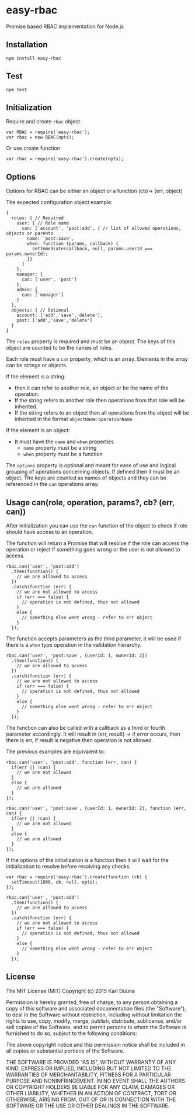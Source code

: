 # easy-rbac

Promise based RBAC implementation for Node.js

## Installation

    npm install easy-rbac
    
## Test

    npm test

## Initialization

Require and create `rbac` object.

    var RBAC = require('easy-rbac');
    var rbac = new RBAC(opts);

Or use create function

    var rbac = require('easy-rbac').create(opts);

## Options

Options for RBAC can be either an object or a function (cb)-> (err, object)

The expected configuration object example:

    {
      roles: { // Required
        user: { // Role name
          can: ['account', 'post:add', { // list of allowed operations, objects or parents
            name: 'post:save',
            when: function (params, callback) {
              setImmediate(callback, null, params.userId === params.ownerId);
            }}
          ]
        },
        manager: {
          can: ['user', 'post']
        },
        admin: {
          can: ['manager']
        }
      },
      objects: { // Optional
        account: ['add','save','delete'],
        post: ['add','save','delete']
      }
    }

The `roles` property is required and must be an object. The keys of this object are counted to be the names of roles.

Each role must have a `can` property, which is an array. Elements in the array can be strings or objects. 

If the element is a string:

* then it can refer to another role, an object or be the name of the operation. 
* If the string refers to another role then operations from that role will be inherited. 
* If the string refers to an object then all operations from the object will be inherited in the format `objectName:operationName`

If the element is an object:

* It must have the `name` and `when` properties
  * `name` property must be a string
  * `when` property must be a function

The `options` property is optional and meant for ease of use and logical grouping of operations concerning objects. If defined
then it must be an object. The keys are counted as names of objects and they can be referenced in the `can` operations array.

## Usage can(role, operation, params?, cb? (err, can))

After initialization you can use the `can` function of the object to check if role should have access to an operation.

The function will return a Promise that will resolve if the role can access the operation or reject if something goes wrong
or the user is not allowed to access.

    rbac.can('user', 'post:add')
      .then(function() {
        // we are allowed to access
      })
      .catch(function (err) {
        // we are not allowed to access
        if (err === false) {
          // operation is not defined, thus not allowed
        } 
        else {
          // something else went wrong - refer to err object
        }
      });

The function accepts parameters as the third parameter, it will be used if there is a `when` type operation in the validation
hierarchy.

    rbac.can('user', 'post:save', {userId: 1, ownerId: 2})
      .then(function() {
        // we are allowed to access
      })
      .catch(function (err) {
        // we are not allowed to access
        if (err === false) {
          // operation is not defined, thus not allowed
        } 
        else {
          // something else went wrong - refer to err object
        }
      });
      
The function can also be called with a callback as a third or fourth parameter accordingly. It will result in (err, result) -> 
if error occurs, then there is err, if result is negative then operation is not allowed.

The previous examples are equivalent to:

    rbac.can('user', 'post:add', function (err, can) {
      if(err || !can) {
        // we are not allowed
      }
      else {
        // we are allowed
      }
    });

    rbac.can('user', 'post:save', {userId: 1, ownerId: 2}, function (err, can) {
      if(err || !can) {
        // we are not allowed
      }
      else {
        // we are allowed
      }
    });


If the options of the initialization is a function then it will wait for the initialization to resolve before resolving
any checks.

    var rbac = require('easy-rbac').create(function (cb) {
      setTimeout(1000, cb, null, opts);
    });
    
    rbac.can('user', 'post:add')
      .then(function() {
        // we are allowed to access
      })
      .catch(function (err) {
        // we are not allowed to access
        if (err === false) {
          // operation is not defined, thus not allowed
        } 
        else {
          // something else went wrong - refer to err object
        }
      });
      
## License

The MIT License (MIT)
Copyright (c) 2015 Karl Düüna

Permission is hereby granted, free of charge, to any person obtaining a copy of
this software and associated documentation files (the "Software"), to deal in
the Software without restriction, including without limitation the rights to
use, copy, modify, merge, publish, distribute, sublicense, and/or sell copies of
the Software, and to permit persons to whom the Software is furnished to do so,
subject to the following conditions:

The above copyright notice and this permission notice shall be included in all
copies or substantial portions of the Software.

THE SOFTWARE IS PROVIDED "AS IS", WITHOUT WARRANTY OF ANY KIND, EXPRESS OR
IMPLIED, INCLUDING BUT NOT LIMITED TO THE WARRANTIES OF MERCHANTABILITY,
FITNESS FOR A PARTICULAR PURPOSE AND NONINFRINGEMENT. IN NO EVENT SHALL THE
AUTHORS OR COPYRIGHT HOLDERS BE LIABLE FOR ANY CLAIM, DAMAGES OR OTHER
LIABILITY, WHETHER IN AN ACTION OF CONTRACT, TORT OR OTHERWISE, ARISING FROM,
OUT OF OR IN CONNECTION WITH THE SOFTWARE OR THE USE OR OTHER DEALINGS IN THE
SOFTWARE.